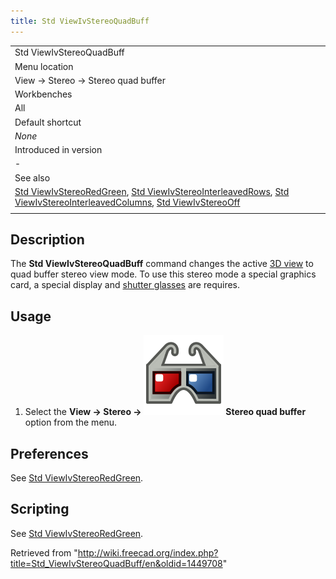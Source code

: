 ```yaml
---
title: Std ViewIvStereoQuadBuff
---
```


|                                                                                                                                                                                                                                                                                                                                                                            |
| -------------------------------------------------------------------------------------------------------------------------------------------------------------------------------------------------------------------------------------------------------------------------------------------------------------------------------------------------------------------------- |
| Std ViewIvStereoQuadBuff                                                                                                                                                                                                                                                                                                                                                   |
| Menu location                                                                                                                                                                                                                                                                                                                                                              |
| View → Stereo → Stereo quad buffer                                                                                                                                                                                                                                                                                                                                         |
| Workbenches                                                                                                                                                                                                                                                                                                                                                                |
| All                                                                                                                                                                                                                                                                                                                                                                        |
| Default shortcut                                                                                                                                                                                                                                                                                                                                                           |
| _None_                                                                                                                                                                                                                                                                                                                                                                     |
| Introduced in version                                                                                                                                                                                                                                                                                                                                                      |
| -                                                                                                                                                                                                                                                                                                                                                                          |
| See also                                                                                                                                                                                                                                                                                                                                                                   |
| [Std ViewIvStereoRedGreen](/Std_ViewIvStereoRedGreen "Std ViewIvStereoRedGreen"), [Std ViewIvStereoInterleavedRows](/Std_ViewIvStereoInterleavedRows "Std ViewIvStereoInterleavedRows"), [Std ViewIvStereoInterleavedColumns](/Std_ViewIvStereoInterleavedColumns "Std ViewIvStereoInterleavedColumns"), [Std ViewIvStereoOff](/Std_ViewIvStereoOff "Std ViewIvStereoOff") |
|                                                                                                                                                                                                                                                                                                                                                                            |

## Description

The **Std ViewIvStereoQuadBuff** command changes the active [3D view](/3D_view "3D view") to quad buffer stereo view mode. To use this stereo mode a special graphics card, a special display and [shutter glasses](https://en.wikipedia.org/wiki/Active_shutter_3D_system) are requires.

## Usage

1. Select the **View → Stereo → ![](/src/assets/images/Std_ViewIvStereoQuadBuff.svg) Stereo quad buffer** option from the menu.

## Preferences

See [Std ViewIvStereoRedGreen](/Std_ViewIvStereoRedGreen#Preferences "Std ViewIvStereoRedGreen").

## Scripting

See [Std ViewIvStereoRedGreen](/Std_ViewIvStereoRedGreen#Scripting "Std ViewIvStereoRedGreen").

Retrieved from "<http://wiki.freecad.org/index.php?title=Std_ViewIvStereoQuadBuff/en&oldid=1449708>"
